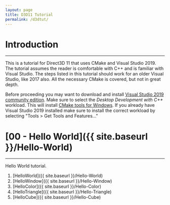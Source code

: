 ```yaml
---
layout: page
title: D3D11 Tutorial
permalink: /d3dtut/
---
```


# Introduction
---
This is a tutorial for Direct3D 11 that uses CMake and Visual Studio 2019. The tutorial assumes the reader is comfortable with C++ and is familiar with Visual Studio. The steps listed in this tutorial should work for an older Visual Studio, like 2017 also. All the necessary CMake is covered, but not in great depth.

Before proceeding you may want to download and install [Visual Studio 2019 community edition](https://visualstudio.microsoft.com/vs/). Make sure to select the *Desktop Development with C++* workload. This will install [CMake tools for Windows](https://docs.microsoft.com/en-us/cpp/build/cmake-projects-in-visual-studio?view=vs-2019). If you already have Visual Studio 2019 installed make sure to install the correct workload by selecting "Tools > Get Tools and Features..."


# [00 - Hello World]({{ site.baseurl }}/Hello-World)
---
Hello World tutorial.

1. [HelloWorld]({{ site.baseurl }}/Hello-World)
2. [HelloWindow]({{ site.baseurl }}/Hello-Window)
3. [HelloColor]({{ site.baseurl }}/Hello-Color)
4. [HelloTriangle]({{ site.baseurl }}/Hello-Triangle)
5. [HelloCube]({{ site.baseurl }}/Hello-Cube)